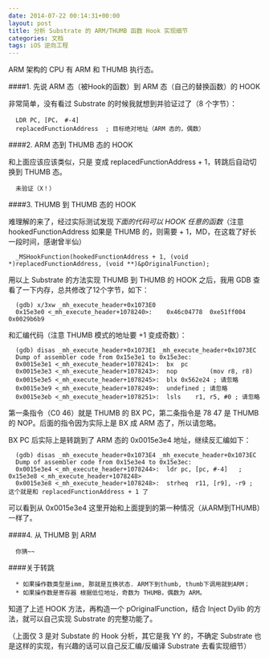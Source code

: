 ```yaml
---
date: 2014-07-22 00:14:31+00:00
layout: post
title: 分析 Substrate 的 ARM/THUMB 函数 Hook 实现细节
categories: 文档
tags: iOS 逆向工程
---
```


ARM 架构的 CPU 有 ARM 和 THUMB 执行态。

####1. 先说 ARM 态（被Hook的函数）到 ARM 态（自己的替换函数）的 HOOK

  非常简单，没有看过 Substrate 的时候我就想到并验证过了（8 个字节）：

      LDR PC, [PC， #-4]
      replacedFunctionAddress  ; 目标绝对地址（ARM 态的，偶数）
      
####2. ARM 态到 THUMB 态的 HOOK

  和上面应该应该类似，只是   变成 replacedFunctionAddress + 1，转跳后自动切换到 THUMB 态。

      未验证（X！）
      
####3. THUMB 到 THUMB 态的 HOOK

  难理解的来了，经过实际测试发现*下面的代码可以 HOOK 任意的函数*（注意 hookedFunctionAddress 如果是 THUMB 的，则需要 + 1，MD，在这栽了好长一段时间，感谢曾半仙）

      _MSHookFunction(hookedFunctionAddress + 1, (void *)replacedFunctionAddress, (void **)&pOriginalFunction); 
      
  用以上 Substrate 的方法实现 THUMB 到 THUMB 的 HOOK 之后，我用 GDB 查看了一下内存，总共修改了12个字节，如下：
 
      (gdb) x/3xw _mh_execute_header+0x1073E0
      0x15e3e0 <_mh_execute_header+1078240>:	0x46c04778	0xe51ff004	0x0029b6b9  
      
  和汇编代码（注意 THUMB 模式的地址要 +1 变成奇数）：
  
      (gdb) disas _mh_execute_header+0x1073E1 _mh_execute_header+0x1073EC
      Dump of assembler code from 0x15e3e1 to 0x15e3ec:
      0x0015e3e1 <_mh_execute_header+1078241>:	bx	pc
      0x0015e3e3 <_mh_execute_header+1078243>:	nop			(mov r8, r8) 
      0x0015e3e5 <_mh_execute_header+1078245>:	blx	0x562e24 ; 请忽略
      0x0015e3e9 <_mh_execute_header+1078249>:	undefined ; 请忽略
      0x0015e3eb <_mh_execute_header+1078251>:	lsls	r1, r5, #0 ; 请忽略

  第一条指令（C0 46）就是 THUMB 的 BX PC，第二条指令是 78 47 是 THUMB 的 NOP。后面的指令因为实际上是 BX 成 ARM 态了，所以请忽略。

  BX PC 后实际上是转跳到了 ARM 态的 0x0015e3e4 地址，继续反汇编如下：
  
      (gdb) disas _mh_execute_header+0x1073E4 _mh_execute_header+0x1073EC
      Dump of assembler code from 0x15e3e4 to 0x15e3ec:
      0x0015e3e4 <_mh_execute_header+1078244>:	ldr	pc, [pc, #-4]	; 0x15e3e8 <_mh_execute_header+1078248>
      0x0015e3e8 <_mh_execute_header+1078248>:	strheq	r11, [r9], -r9 ; 这个就是和 replacedFunctionAddress + 1 了
      
  可以看到从 0x0015e3e4 这里开始和上面提到的第一种情况（从ARM到THUMB）一样了。
      
####4. 从 THUMB 到 ARM
  
      你猜~~

####关于转跳

      * 如果操作数类型是imm, 那就是互换状态. ARM下到thumb, thumb下调用就到ARM；
      * 如果操作数是寄存器 根据低位地址，奇数为 THUMB，偶数为 ARM。
  
知道了上述 HOOK 方法，再构造一个 pOriginalFunction，结合 Inject Dylib 的方法，就可以自己实现 Substrate 的完整功能了。

（上面仅 3 是对 Substate 的 Hook 分析，其它是我 YY 的，不确定 Substrate 也是这样的实现，有兴趣的话可以自己反汇编/反编译 Substrate 去看实现细节）

